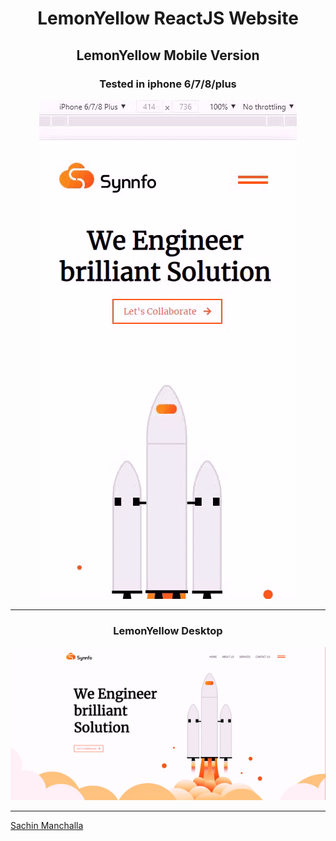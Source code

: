 <div align="center">

# LemonYellow ReactJS Website 

</div>
<div align="center">

  ### <h2>LemonYellow Mobile Version</h2>
  
  <h3> Tested in iphone 6/7/8/plus </h3>

![LemonYellowr_Mobile](LY_Mobile.gif)


</div>

---
<div align="center">
  
  ### LemonYellow Desktop


![LemonYellow_Desktop](LY_Desktop.gif)



</div>

---

[Sachin Manchalla](https://github.com/raosachin800)

